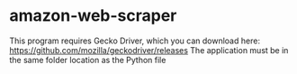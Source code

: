 # amazon-web-scraper
This program requires Gecko Driver, which you can download here: https://github.com/mozilla/geckodriver/releases
The application must be in the same folder location as the Python file
